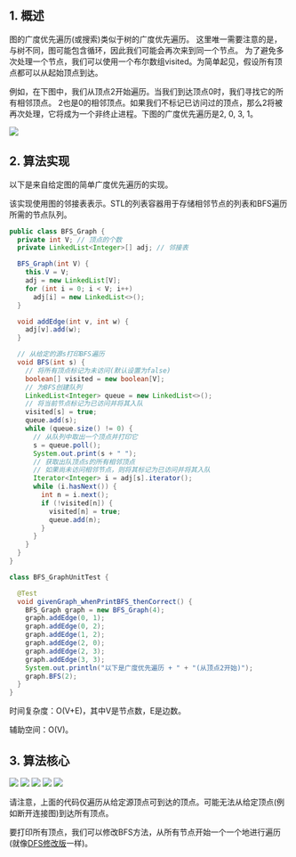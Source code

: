 ## 1. 概述

图的广度优先遍历(或搜索)类似于树的广度优先遍历。
这里唯一需要注意的是，与树不同，图可能包含循环，因此我们可能会再次来到同一个节点。
为了避免多次处理一个节点，我们可以使用一个布尔数组visited。为简单起见，假设所有顶点都可以从起始顶点到达。

例如，在下图中，我们从顶点2开始遍历。当我们到达顶点0时，我们寻找它的所有相邻顶点。
2也是0的相邻顶点。如果我们不标记已访问过的顶点，那么2将被再次处理，它将成为一个非终止进程。下图的广度优先遍历是2, 0, 3, 1。

<img src="../assets/img-4.png">

## 2. 算法实现

以下是来自给定图的简单广度优先遍历的实现。

该实现使用图的邻接表表示。STL的列表容器用于存储相邻节点的列表和BFS遍历所需的节点队列。

```java
public class BFS_Graph {
  private int V; // 顶点的个数
  private LinkedList<Integer>[] adj; // 邻接表

  BFS_Graph(int V) {
    this.V = V;
    adj = new LinkedList[V];
    for (int i = 0; i < V; i++)
      adj[i] = new LinkedList<>();
  }

  void addEdge(int v, int w) {
    adj[v].add(w);
  }

  // 从给定的源s打印BFS遍历
  void BFS(int s) {
    // 将所有顶点标记为未访问(默认设置为false)
    boolean[] visited = new boolean[V];
    // 为BFS创建队列
    LinkedList<Integer> queue = new LinkedList<>();
    // 将当前节点标记为已访问并将其入队
    visited[s] = true;
    queue.add(s);
    while (queue.size() != 0) {
      // 从队列中取出一个顶点并打印它
      s = queue.poll();
      System.out.print(s + " ");
      // 获取出队顶点s的所有相邻顶点
      // 如果尚未访问相邻节点，则将其标记为已访问并将其入队
      Iterator<Integer> i = adj[s].iterator();
      while (i.hasNext()) {
        int n = i.next();
        if (!visited[n]) {
          visited[n] = true;
          queue.add(n);
        }
      }
    }
  }
}

class BFS_GraphUnitTest {

  @Test
  void givenGraph_whenPrintBFS_thenCorrect() {
    BFS_Graph graph = new BFS_Graph(4);
    graph.addEdge(0, 1);
    graph.addEdge(0, 2);
    graph.addEdge(1, 2);
    graph.addEdge(2, 0);
    graph.addEdge(2, 3);
    graph.addEdge(3, 3);
    System.out.println("以下是广度优先遍历 + " + "(从顶点2开始)");
    graph.BFS(2);
  }
}
```

时间复杂度：O(V+E)，其中V是节点数，E是边数。

辅助空间：O(V)。

## 3. 算法核心

<img src="../assets/img-5.png">

<img src="../assets/img-6.png">

<img src="../assets/img-7.png">

<img src="../assets/img-8.png">

<img src="../assets/img-9.png">

请注意，上面的代码仅遍历从给定源顶点可到达的顶点。可能无法从给定顶点(例如断开连接图)到达所有顶点。

要打印所有顶点，我们可以修改BFS方法，从所有节点开始一个一个地进行遍历(就像[DFS修改版]()一样)。